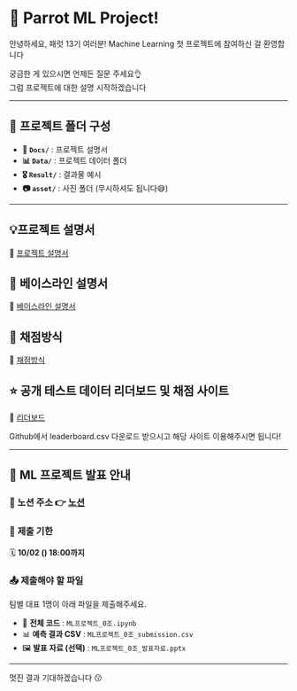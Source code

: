 # 🦜 Parrot ML Project!

안녕하세요, 패럿 13기 여러분!
Machine Learning 첫 프로젝트에 참여하신 걸 환영합니다

궁금한 게 있으시면 언제든 질문 주세요👌\
그럼 프로젝트에 대한 설명 시작하겠습니다

---

## 📂 프로젝트 폴더 구성
- **📄 `Docs/`** : 프로젝트 설명서
- **📊 `Data/`** : 프로젝트 데이터 폴더
- **🎖️ `Result/`** : 결과물 예시
- **📷 `asset/`** : 사진 폴더 (무시하셔도 됩니다😅)

---

## 💡프로젝트 설명서
🔗 [프로젝트 설명서](Docs/Project_explain.md)  

## 🔧 베이스라인 설명서
🔗 [베이스라인 설명서](Docs/Baseline_explain.md)  

## 💯 채점방식
🔗 [채점방식](Docs/Evaluation_guide.md)  

## ⭐ 공개 테스트 데이터 리더보드 및 채점 사이트
🔗 [리더보드]([https://script.google.com/macros/s/AKfycbxVA4ULkBQHf5q5ACxSGgueLDx7wHPMHG_jJO9h-HE3tNhmffY476QvNLYJllmClXCr/exec](https://sgparrot.pythonanywhere.com/))

Github에서 leaderboard.csv 다운로드 받으시고 해당 사이트 이용해주시면 됩니다!

---


## 📢 **ML 프로젝트 발표 안내**  

### 🔗 **노션 주소**  👉 [노션](https://www.notion.so/13-ML-Project-2718bf6859dd80d28924c396a677b565)

### 📍 **제출 기한**  
🗓️ **10/02 () 18:00까지**  

### 📤 **제출해야 할 파일**  
팀별 대표 1명이 아래 파일을 제출해주세요.  
- 📝 **전체 코드** : `ML프로젝트_0조.ipynb`  
- 📊 **예측 결과 CSV** : `ML프로젝트_0조_submission.csv`  
- 🖼️ **발표 자료 (선택)** : `ML프로젝트_0조_발표자료.pptx`  

---

멋진 결과 기대하겠습니다 😗
